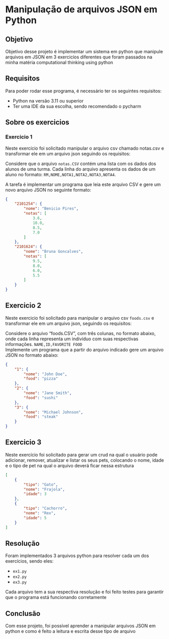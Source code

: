 # Manipulação de arquivos JSON em Python

## Objetivo

Objetivo desse projeto é implementar um sistema em python que manipule arquivos em JSON em 3 exercicíos diferentes que
foram passados na minha matéria computational thinking using python

## Requisitos

Para poder rodar esse programa, é necessário ter os seguintes requisitos:
- Python na versão 3.11 ou superior
- Ter uma IDE da sua escolha, sendo recomendado o pycharm

## Sobre os exercicios

### Exercicio 1
Neste exercício foi solicitado manipular o arquivo csv chamado notas.csv e transformar ele em um arquivo json
seguindo os requisitos:

Considere que o arquivo `notas.CSV` contém uma lista com os dados dos alunos de uma turma. Cada linha do arquivo apresenta os dados de um aluno no formato: `RM,NOME,NOTA1,NOTA2,NOTA3,NOTA4`.

A tarefa é implementar um programa que leia este arquivo CSV e gere um novo arquivo JSON no seguinte formato:

```json
{
    "2101254": {
        "nome": "Benicio Pires",
        "notas": [
            3.6,
            10.0,
            8.5,
            7.0
        ]
    },
    "2101624": {
        "nome": "Bruna Goncalves",
        "notas": [
            9.5,
            8.0,
            6.0,
            5.5
        ]
    }
}
```

## Exercicio 2
Neste exercicio foi solicitado para manipular o arquivo csv `foods.csv` e transformar ele em um arquivo json, seguindo os requisitos:

Considere o arquivo “foods.CSV”, com três colunas, no formato abaixo, onde cada linha representa um indivíduo 
com suas respectivas informações.
`NAME,ID,FAVORITE FOOD`   
Implemente um programa que a partir do arquivo indicado gere um arquivo JSON no formato abaixo:
```json
{
    "1": {
        "nome": "John Doe",
        "food": "pizza"
    },
    "2": {
        "nome": "Jane Smith",
        "food": "sushi"
    },
    "3": {
        "nome": "Michael Johnson",
        "food": "steak"
    }
}
```

## Exercicio 3
Neste exercício foi solicitado para gerar um crud na qual o usuário pode adicionar, remover, atualizar e listar
os seus pets, colocando o nome, idade e o tipo de pet na qual o arquivo deverá ficar nessa estrutura  
```json
[
    {
        "tipo": "Gato",
        "nome": "Frajola",
        "idade": 3
    },
    {
        "tipo": "Cachorro",
        "nome": "Rex",
        "idade": 5
    }
]
```

## Resolução
Foram implementados 3 arquivos python para resolver cada um dos exercícios, sendo eles:
- `ex1.py`
- `ex2.py`
- `ex3.py`

Cada arquivo tem a sua respectiva resolução e foi feito testes para garantir que o programa está funcionando corretamente

## Conclusão
Com esse projeto, foi possível aprender a manipular arquivos JSON em python e como é feito a leitura e escrita desse tipo de arquivo

